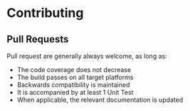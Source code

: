 # Contributing

## Pull Requests

Pull request are generally always welcome, as long as:

 - The code coverage does not decrease
 - The build passes on all target platforms
 - Backwards compatibility is maintained
 - It is accompanied by at least 1 Unit Test
 - When applicable, the relevant documentation is updated